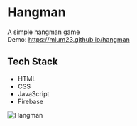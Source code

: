 # Hangman
A simple hangman game  
Demo: https://mlum23.github.io/hangman  
  
  
## Tech Stack 
* HTML
* CSS
* JavaScript
* Firebase  
  
  


![Hangman](https://github.com/mlum23/hangman/blob/master/img/hangman.png?raw=true)
